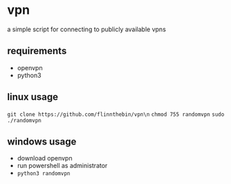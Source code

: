 # vpn

a simple script for connecting to publicly available vpns

## requirements

- openvpn
- python3

## linux usage

```git clone https://github.com/flinnthebin/vpn\n```
```chmod 755 randomvpn```
```sudo ./randomvpn```

## windows usage

- download openvpn
- run powershell as administrator
- ```python3 randomvpn```
